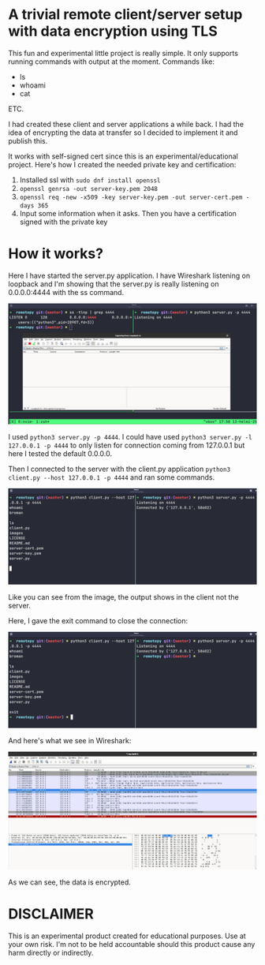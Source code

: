 # A trivial remote client/server setup with data encryption using TLS

This fun and experimental little project is really simple. It only supports running commands with output at the moment. Commands like:
- ls
- whoami
- cat

ETC.

I had created these client and server applications a while back. I had the idea of encrypting the data at transfer so I decided to implement it and publish this.

It works with self-signed cert since this is an experimental/educational project. Here's how I created the needed private key and certification:
1. Installed ssl with `sudo dnf install openssl`
2. `openssl genrsa -out server-key.pem 2048`
3. `openssl req -new -x509 -key server-key.pem -out server-cert.pem -days 365`
4. Input some information when it asks. Then you have a certification signed with the private key

# How it works?

Here I have started the server.py application. I have Wireshark listening on loopback and I'm showing that the server.py is really listening on 0.0.0.0:4444 with the ss command.

![1.png](images/1.png)

I used `python3 server.py -p 4444`. I could have used `python3 server.py -l 127.0.0.1 -p 4444` to only listen for connection coming from 127.0.0.1 but here I tested the default 0.0.0.0.

Then I connected to the server with the client.py application `python3 client.py --host 127.0.0.1 -p 4444` and ran some commands.

![2.png](images/2.png)

Like you can see from the image, the output shows in the client not the server.

Here, I gave the exit command to close the connection:

![3.png](images/3.png)

And here's what we see in Wireshark:

![4.png](images/4.png)

As we can see, the data is encrypted.

# DISCLAIMER

This is an experimental product created for educational purposes. Use at your own risk. I'm not to be held accountable should this product cause any harm directly or indirectly.

